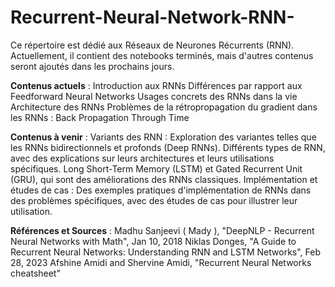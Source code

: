 # Recurrent-Neural-Network-RNN-
Ce répertoire est dédié aux Réseaux de Neurones Récurrents (RNN). Actuellement, il contient des notebooks terminés, mais d'autres contenus seront ajoutés dans les prochains jours.

**Contenus actuels** :
Introduction aux RNNs
Différences par rapport aux Feedforward Neural Networks
Usages concrets des RNNs dans la vie
Architecture des RNNs
Problèmes de la rétropropagation du gradient dans les RNNs : Back Propagation Through Time

**Contenus à venir** :
Variants des RNN : Exploration des variantes telles que les RNNs bidirectionnels et profonds (Deep RNNs).
Différents types de RNN, avec des explications sur leurs architectures et leurs utilisations spécifiques.
Long Short-Term Memory (LSTM) et Gated Recurrent Unit (GRU), qui sont des améliorations des RNNs classiques.
Implémentation et études de cas : Des exemples pratiques d'implémentation de RNNs dans des problèmes spécifiques, avec des études de cas pour illustrer leur utilisation.


**Références et Sources** :
Madhu Sanjeevi ( Mady ), "DeepNLP - Recurrent Neural Networks with Math", Jan 10, 2018
Niklas Donges, "A Guide to Recurrent Neural Networks: Understanding RNN and LSTM Networks", Feb 28, 2023
Afshine Amidi and Shervine Amidi, "Recurrent Neural Networks cheatsheet"

